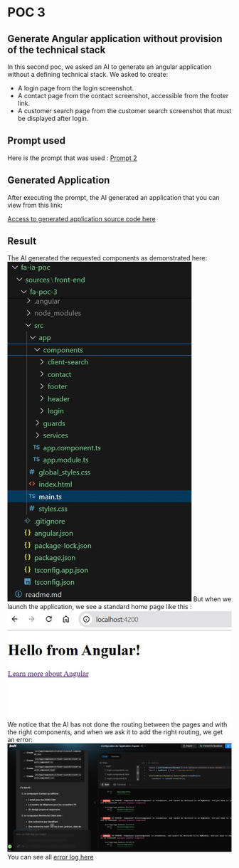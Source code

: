 # POC 3
## Generate Angular application without provision of the technical stack
In this second poc, we asked an AI to generate an angular application without a defining technical stack.
We asked to create:
* A login page from the login screenshot.
* A contact page from the contact screenshot, accessible from the footer link.
* A customer search page from the customer search screenshot that must be displayed after login.
## Prompt used
Here is the prompt that was used : [Prompt 2](https://github.com/jpdacunha/fa-ia-poc/blob/main/prompts/Prompt-poc-3.txt)
## Generated Application
After executing the prompt, the AI generated an application that you can view from this link:

[Access to generated application source code here ](https://github.com/jpdacunha/fa-ia-poc/tree/main/sources/front-end/fa-poc-3)

## Result
The AI generated the requested components as demonstrated here:
![Screenshot poc 3](/images/poc-3/generated-app.JPG "generated code")
But when we launch the application, we see a standard home page like this :
![Screenshot poc 3](/images/poc-3/preview.JPG "generated code")
We notice that the AI has not done the routing between the pages and with the right components, and when we ask it to add the right routing, we get an error:
![Screenshot poc 3](/images/poc-3/bolt-view.JPG "generated code")
You can see all [error log here](https://github.com/jpdacunha/fa-ia-poc/blob/main/logs/poc-3/error.txt) 
